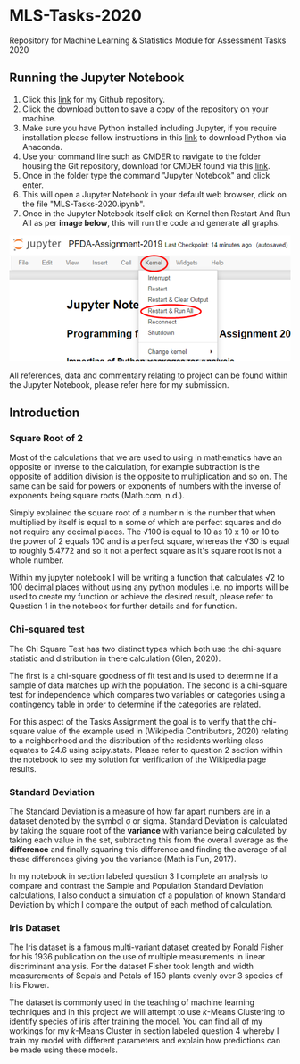 # MLS-Tasks-2020
Repository for Machine Learning &amp; Statistics Module for Assessment Tasks 2020

## Running the Jupyter Notebook
1. Click this [link](https://github.com/Dowline1/MLS-Tasks-2020) for my Github repository.
2. Click the download button to save a copy of the repository on your machine.
3. Make sure you have Python installed including Jupyter, if you require installation please follow instructions in this [link](https://www.anaconda.com/distribution/) to download Python via Anaconda.
4. Use your command line such as CMDER to navigate to the folder housing the Git repository, download for CMDER found via this [link](https://cmder.net/).
5. Once in the folder type the command "Jupyter Notebook" and click enter.
6. This will open a Jupyter Notebook in your default web browser, click on the file "MLS-Tasks-2020.ipynb".
7. Once in the Jupyter Notebook itself click on Kernel then Restart And Run All as per **image below**, this will run the code and generate all graphs.

<img  src="Resources/Jupyter_Instructions.png">

All references, data and commentary relating to project can be found within the Jupyter Notebook, please refer here for my submission.

## Introduction
### Square Root of 2
Most of the calculations that we are used to using in mathematics have an opposite or inverse to the calculation, for example subtraction is the opposite of addition division is the opposite to multiplication and so on. The same can be said for powers or exponents of numbers with the inverse of exponents being square roots  (Math.com, n.d.).

Simply explained the square root of a number n is the number that when multiplied by itself is equal to n some of which are perfect squares and do not require any decimal places. The √100 is equal to 10 as 10 x 10 or 10 to the power of 2 equals 100 and is a perfect square, whereas the √30 is equal to roughly 5.4772 and so it not a perfect square as it's square root is not a whole number.

Within my jupyter notebook I will be writing a function that calculates √2 to 100 decimal places without using any python modules i.e. no imports will be used to create my function or achieve the desired result, please refer to Question 1 in the notebook for further details and for function.

###  Chi-squared test
The Chi Square Test has two distinct types which both use the chi-square statistic and distribution in there calculation (Glen, 2020). 

The first is a chi-square goodness of fit test and is used to determine if a sample of data matches up with the population. The second is a chi-square test for independence which compares two variables or categories using a contingency table in order to determine if the categories are related.

For this aspect of the Tasks Assignment the goal is to verify that the chi-square value of the example used in (Wikipedia Contributors, 2020) relating to a neighborhood and the distribution of the residents working class equates to 24.6 using scipy.stats. Please refer to question 2 section within the notebook to see my solution for verification of the Wikipedia page results.

### Standard Deviation
The Standard Deviation is a measure of how far apart numbers are in a dataset denoted by the symbol σ or sigma. Standard Deviation is calculated by taking the square root of the **variance** with variance being calculated by taking each value in the set, subtracting this from the overall average as the **difference** and finally squaring this difference and finding the average of all these differences giving you the variance (Math is Fun, 2017).

In my notebook in section labeled question 3 I complete an analysis to compare and contrast the Sample and Population Standard Deviation calculations, I also conduct a simulation of a population of known Standard Deviation by which I compare the output of each method of calculation.

### Iris Dataset
The Iris dataset is a famous multi-variant dataset created by Ronald Fisher for his 1936 publication on the use of multiple measurements in linear discriminant analysis. For the dataset Fisher took length and width measurements of Sepals and Petals of 150 plants evenly over 3 species of Iris Flower. 

The dataset is commonly used in the teaching of machine learning techniques and in this project we will attempt to use <i>k</i>-Means Clustering to identify species of iris after training the model. You can find all of my workings for my <i>k</i>-Means Cluster in section labeled question 4 whereby I train my model with different parameters and explain how predictions can be made using these models.